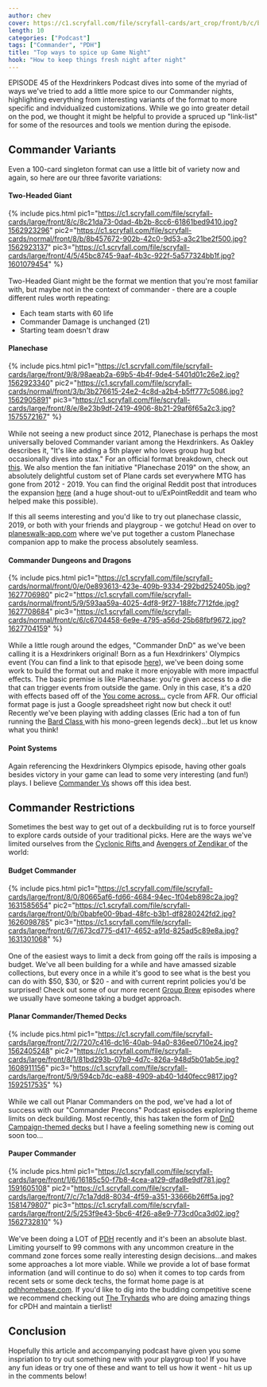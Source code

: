 ```yaml
---
author: chev
cover: https://c1.scryfall.com/file/scryfall-cards/art_crop/front/b/c/bc068891-c251-4eee-b5ca-342d9df33bdc.jpg?1562932796
length: 10
categories: ["Podcast"]
tags: ["Commander", "PDH"]
title: "Top ways to spice up Game Night"
hook: "How to keep things fresh night after night"
---
```


EPISODE 45 of the Hexdrinkers Podcast dives into some of the myriad of ways we've tried to add a little more spice to our Commander nights, highlighting everything from interesting variants of the format to more specific and indvidualized customizations. While we go into greater detail on the pod, we thought it might be helpful to provide a spruced up "link-list" for some of the resources and tools we mention during the episode.

## Commander Variants

Even a 100-card singleton format can use a little bit of variety now and again, so here are our three favorite variations:

#### Two-Headed Giant

{% include pics.html
pic1="https://c1.scryfall.com/file/scryfall-cards/large/front/8/c/8c21da73-0dad-4b2b-8cc6-61861bed9410.jpg?1562923296"
pic2="https://c1.scryfall.com/file/scryfall-cards/normal/front/8/b/8b457672-902b-42c0-9d53-a3c21be2f500.jpg?1562923137"
pic3="https://c1.scryfall.com/file/scryfall-cards/large/front/4/5/45bc8745-9aaf-4b3c-922f-5a577324bb1f.jpg?1601079454"
 %}
<br />
<br />
Two-Headed Giant might be the format we mention that you're most familiar with, but maybe not in the context of commander - there are a couple different rules worth repeating:

- Each team starts with 60 life
- Commander Damage is unchanged (21)
- Starting team doesn't draw

#### Planechase

{% include pics.html
pic1="https://c1.scryfall.com/file/scryfall-cards/large/front/9/8/98aeab2a-69b5-4b4f-9de4-5401d01c26e2.jpg?1562923340"
pic2="https://c1.scryfall.com/file/scryfall-cards/normal/front/3/b/3b276615-24e2-4c8d-a2b4-b5ff777c5086.jpg?1562905891"
pic3="https://c1.scryfall.com/file/scryfall-cards/large/front/8/e/8e23b9df-2419-4906-8b21-29af6f65a2c3.jpg?1575572167"
 %}
<br />
<br />
While not seeing a new product since 2012, Planechase is perhaps the most universally beloved Commander variant among the Hexdrinkers. As Oakley describes it, "It's like adding a 5th player who loves group hug but occasionally dives into stax." For an official format breakdown, check out [this](<https://mtg.fandom.com/wiki/Planechase_(format)>). We also mention the fan initiative "Planechase 2019" on the show, an absolutely delightful custom set of Plane cards set everywhere MTG has gone from 2012 - 2019. You can find the original Reddit post that introduces the expansion [here](https://www.reddit.com/r/magicTCG/comments/9127qi/after_over_a_year_of_work_we_give_you_what/) (and a huge shout-out to u/ExPointReddit and team who helped make this possible).

If this all seems interesting and you'd like to try out planechase classic, 2019, or both with your friends and playgroup - we gotchu! Head on over to [planeswalk-app.com](http://planeswalk-app.com/) where we've put together a custom Planechase companion app to make the process absolutely seamless.

#### Commander Dungeons and Dragons

{% include pics.html
pic1="https://c1.scryfall.com/file/scryfall-cards/normal/front/0/e/0e893613-423e-409b-9334-292bd252405b.jpg?1627706980"
pic2="https://c1.scryfall.com/file/scryfall-cards/normal/front/5/9/593aa59a-4025-4df8-9f27-188fc7712fde.jpg?1627708684"
pic3="https://c1.scryfall.com/file/scryfall-cards/normal/front/c/6/c6704458-6e9e-4795-a56d-25b68fbf9672.jpg?1627704159"
 %}
<br />
<br />
While a little rough around the edges, "Commander DnD" as we've been calling it is a Hexdrinkers original! Born as a fun Hexdrinkers' Olympics event (You can find a link to that episode [here](https://open.spotify.com/episode/5TFw6PmWDGMFxHSo7ipgLG?si=e8fca64e4a884dc8)), we've been doing some work to build the format out and make it more enjoyable with more impactful effects. The basic premise is like Planechase: you're given access to a die that can trigger events from outside the game. Only in this case, it's a d20 with effects based off of the [You come across...](https://scryfall.com/search?q=set%3Aafr+you&as=grid&order=set) cycle from AFR. Our official format page is just a Google spreadsheet right now but check it out! Recently we've been playing with adding classes (Eric had a ton of fun running the <a
	class="accented-link external-card-link"
	target="_blank"
	href="https://scryfall.com/card/afr/217/bard-class?utm_source=api"
	data-toggle="popover"
	data-placement="top"
	data-content="<img src='https://c1.scryfall.com/file/scryfall-cards/normal/front/3/7/37d6343a-c514-4ca6-a415-62d1a473ae20.jpg?1627708744' width=100% height=100%>">
Bard Class
</a> with his mono-green legends deck)...but let us know what you think!

#### Point Systems

Again referencing the Hexdrinkers Olympics episode, having other goals besides victory in your game can lead to some very interesting (and fun!) plays. I believe [Commander Vs](https://www.youtube.com/watch?v=XGFKpx02Jvg&list=PL5d1KNNFArSNNRrpJjhf1WrwwuZqUcg0K) shows off this idea best.

## Commander Restrictions

Sometimes the best way to get out of a deckbuilding rut is to force yourself to explore cards outside of your traditional picks. Here are the ways we've limited ourselves from the <a
	class="accented-link external-card-link"
	target="_blank"
	href="https://scryfall.com/card/2xm/47/cyclonic-rift?utm_source=api"
	data-toggle="popover"
	data-placement="top"
	data-content="<img src='https://c1.scryfall.com/file/scryfall-cards/normal/front/f/f/ff08e5ed-f47b-4d8e-8b8b-41675dccef8b.jpg?1598303834' width=100% height=100%>">
Cyclonic Rifts
</a> and <a
	class="accented-link external-card-link"
	target="_blank"
	href="https://scryfall.com/card/cmr/422/avenger-of-zendikar?utm_source=api"
	data-toggle="popover"
	data-placement="top"
	data-content="<img src='https://c1.scryfall.com/file/scryfall-cards/normal/front/0/3/03dea775-bbb3-4e9c-8514-0605b5ad2e8b.jpg?1632467938' width=100% height=100%>">
Avengers of Zendikar
</a> of the world:

#### Budget Commander

{% include pics.html
pic1="https://c1.scryfall.com/file/scryfall-cards/large/front/8/0/80665af6-fd66-4684-94ec-1f04eb898c2a.jpg?1631585654"
pic2="https://c1.scryfall.com/file/scryfall-cards/large/front/0/b/0babfe00-9bad-48fc-b3b1-df8280242fd2.jpg?1626098785"
pic3="https://c1.scryfall.com/file/scryfall-cards/large/front/6/7/673cd775-d417-4652-a91d-825ad5c89e8a.jpg?1631301068"
 %}
<br />
<br />
One of the easiest ways to limit a deck from going off the rails is imposing a budget. We've all been building for a while and have amassed sizable collections, but every once in a while it's good to see what is the best you can do with $50, $30, or $20 - and with current reprint policies you'd be surprised! Check out some of our more recent [Group Brew](https://open.spotify.com/episode/3xJIyU2cSVlfbN72OgK6rF?si=8d642218d0844d9c) episodes where we usually have someone taking a budget approach.

#### Planar Commander/Themed Decks

{% include pics.html
pic1="https://c1.scryfall.com/file/scryfall-cards/large/front/7/2/7207c416-dc16-40ab-94a0-836ee0710e24.jpg?1562405248"
pic2="https://c1.scryfall.com/file/scryfall-cards/large/front/8/1/81bd293b-07b9-4d7c-826a-948d5b01ab5e.jpg?1608911156"
pic3="https://c1.scryfall.com/file/scryfall-cards/large/front/5/9/594cb7dc-ea88-4909-ab40-1d40fecc9817.jpg?1592517535"
 %}
<br />
<br />
While we call out Planar Commanders on the pod, we've had a lot of success with our "Commander Precons" Podcast episodes exploring theme limits on deck building. Most recently, this has taken the form of [DnD Campaign-themed decks](https://open.spotify.com/episode/1UZ8dk7R3GcCaxrf2zwC0f?si=9844a7545dce4a2f) but I have a feeling something new is coming out soon too...

#### Pauper Commander

{% include pics.html
pic1="https://c1.scryfall.com/file/scryfall-cards/large/front/1/6/16185c50-f7b8-4cea-a129-dfad8e9df781.jpg?1591605108"
pic2="https://c1.scryfall.com/file/scryfall-cards/large/front/7/c/7c1a7dd8-8034-4f59-a351-33666b26ff5a.jpg?1581479807"
pic3="https://c1.scryfall.com/file/scryfall-cards/large/front/2/5/253f9e43-5bc6-4f26-a8e9-773cd0ca3d02.jpg?1562732810"
 %}
<br />
<br />
We've been doing a LOT of [PDH](https://hexdrinkers.com/archives/pdh) recently and it's been an absolute blast. Limiting yourself to 99 commons with any uncommon creature in the command zone forces some really interesting design decisions...and makes some approaches a lot more viable. While we provide a lot of base format information (and will continue to do so) when it comes to top cards from recent sets or some deck techs, the format home page is at [pdhhomebase.com](https://www.pdhhomebase.com/). If you'd like to dig into the budding competitive scene we recommend checking out [The Tryhards](https://www.youtube.com/c/TheTryhards) who are doing amazing things for cPDH and maintain a tierlist!

## Conclusion

Hopefully this article and accompanying podcast have given you some inspriation to try out something new with your playgroup too! If you have any fun ideas or try one of these and want to tell us how it went - hit us up in the comments below!
